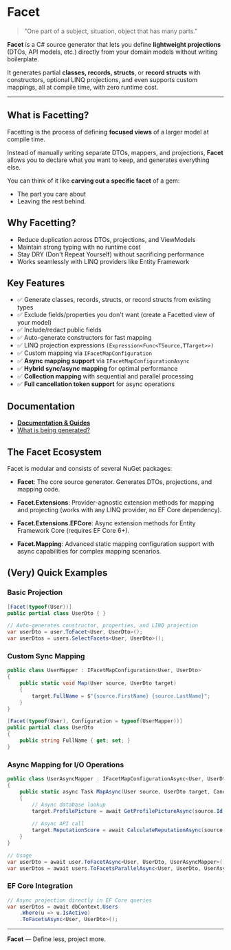 # Facet

> "One part of a subject, situation, object that has many parts."

**Facet** is a C# source generator that lets you define **lightweight projections** (DTOs, API models, etc.) directly from your domain models without writing boilerplate.

It generates partial **classes, records, structs**, or **record structs** with constructors, optional LINQ projections, and even supports custom mappings, all at compile time, with zero runtime cost.

---

## What is Facetting?

Facetting is the process of defining **focused views** of a larger model at compile time.

Instead of manually writing separate DTOs, mappers, and projections, **Facet** allows you to declare what you want to keep, and generates everything else.

You can think of it like **carving out a specific facet** of a gem:

- The part you care about
- Leaving the rest behind.

## Why Facetting?

- Reduce duplication across DTOs, projections, and ViewModels
- Maintain strong typing with no runtime cost
- Stay DRY (Don't Repeat Yourself) without sacrificing performance
- Works seamlessly with LINQ providers like Entity Framework

## Key Features

- :white_check_mark: Generate classes, records, structs, or record structs from existing types
- :white_check_mark: Exclude fields/properties you don't want (create a Facetted view of your model)
- :white_check_mark: Include/redact public fields
- :white_check_mark: Auto-generate constructors for fast mapping
- :white_check_mark: LINQ projection expressions `(Expression<Func<TSource,TTarget>>)`
- :white_check_mark: Custom mapping via `IFacetMapConfiguration`
- :white_check_mark: **Async mapping support** via `IFacetMapConfigurationAsync`
- :white_check_mark: **Hybrid sync/async mapping** for optimal performance
- :white_check_mark: **Collection mapping** with sequential and parallel processing
- :white_check_mark: **Full cancellation token support** for async operations

## Documentation

- **[Documentation & Guides](docs/README.md)**
- [What is being generated?](docs/07_WhatIsBeingGenerated.md)

## The Facet Ecosystem

Facet is modular and consists of several NuGet packages:

- **Facet**: The core source generator. Generates DTOs, projections, and mapping code.

- **Facet.Extensions**: Provider-agnostic extension methods for mapping and projecting (works with any LINQ provider, no EF Core dependency).

- **Facet.Extensions.EFCore**: Async extension methods for Entity Framework Core (requires EF Core 6+).

- **Facet.Mapping**: Advanced static mapping configuration support with async capabilities for complex mapping scenarios.

## (Very) Quick Examples

### Basic Projection
```csharp
[Facet(typeof(User))]
public partial class UserDto { }

// Auto-generates constructor, properties, and LINQ projection
var userDto = user.ToFacet<User, UserDto>();
var userDtos = users.SelectFacets<User, UserDto>();
```

### Custom Sync Mapping
```csharp
public class UserMapper : IFacetMapConfiguration<User, UserDto>
{
    public static void Map(User source, UserDto target)
    {
        target.FullName = $"{source.FirstName} {source.LastName}";
    }
}

[Facet(typeof(User), Configuration = typeof(UserMapper))]
public partial class UserDto 
{
    public string FullName { get; set; }
}
```

### Async Mapping for I/O Operations
```csharp
public class UserAsyncMapper : IFacetMapConfigurationAsync<User, UserDto>
{
    public static async Task MapAsync(User source, UserDto target, CancellationToken cancellationToken = default)
    {
        // Async database lookup
        target.ProfilePicture = await GetProfilePictureAsync(source.Id, cancellationToken);
        
        // Async API call
        target.ReputationScore = await CalculateReputationAsync(source.Email, cancellationToken);
    }
}

// Usage
var userDto = await user.ToFacetAsync<User, UserDto, UserAsyncMapper>();
var userDtos = await users.ToFacetsParallelAsync<User, UserDto, UserAsyncMapper>();
```

### EF Core Integration
```csharp
// Async projection directly in EF Core queries
var userDtos = await dbContext.Users
    .Where(u => u.IsActive)
    .ToFacetsAsync<User, UserDto>();
```

---

**Facet** — Define less, project more.
